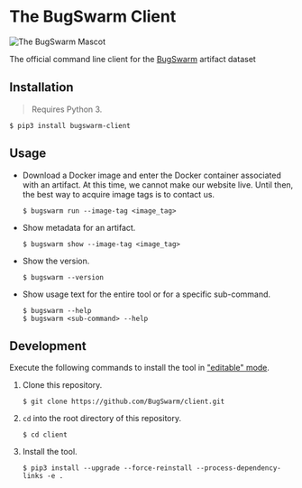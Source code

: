 # The BugSwarm Client

![The BugSwarm Mascot](https://cloud.githubusercontent.com/assets/8139148/24324903/1101b9a2-114c-11e7-9340-316022ef57d5.png)

The official command line client for the [BugSwarm](https://bugswarm.org) artifact dataset

## Installation
> Requires Python 3.
```
$ pip3 install bugswarm-client
```

## Usage
- Download a Docker image and enter the Docker container associated with an artifact. At this time, we cannot make our website live. Until then, the best way to acquire image tags is to contact us.<!--Choose an image tag from the [website](http://bugswarm.org/artifact-browser) or via the [REST API](https://github.com/BugSwarm/database#api-endpoints).-->
    ```
    $ bugswarm run --image-tag <image_tag>
    ```
- Show metadata for an artifact.
    ```
    $ bugswarm show --image-tag <image_tag>
    ```
- Show the version.
    ```
    $ bugswarm --version
    ```
- Show usage text for the entire tool or for a specific sub-command.
    ```
    $ bugswarm --help
    $ bugswarm <sub-command> --help
    ```

## Development
Execute the following commands to install the tool in ["editable" mode](https://pip.pypa.io/en/stable/reference/pip_install/#editable-installs).
1. Clone this repository.
    ```
    $ git clone https://github.com/BugSwarm/client.git
    ```
1. `cd` into the root directory of this repository.
    ```
    $ cd client
    ```
1. Install the tool.
    ```
    $ pip3 install --upgrade --force-reinstall --process-dependency-links -e .
    ```
